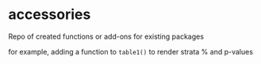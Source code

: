 # accessories
Repo of created functions or add-ons for existing packages

for example, adding a function to `table1()` to render strata % and p-values
